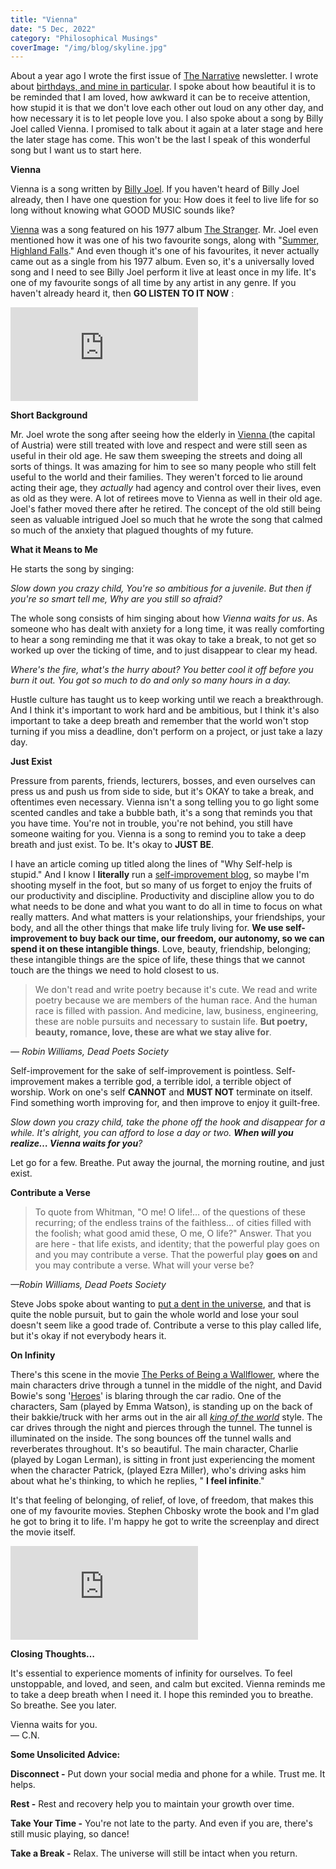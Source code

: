 ```yaml
---
title: "Vienna"
date: "5 Dec, 2022"
category: "Philosophical Musings"
coverImage: "/img/blog/skyline.jpg"
---
```


About a year ago I wrote the first issue of [The Narrative](https://www.getrevue.co/profile/Emberfiction) newsletter. I wrote about [birthdays, and mine in particular](https://www.getrevue.co/profile/Emberfiction/issues/the-narrative-1-on-birthdays-305195). I spoke about how beautiful it is to be reminded that I am loved, how awkward it can be to receive attention, how stupid it is that we don't love each other out loud on any other day, and how necessary it is to let people love you. I also spoke about a song by Billy Joel called Vienna. I promised to talk about it again at a later stage and here the later stage has come. This won't be the last I speak of this wonderful song but I want us to start here.

**Vienna**

Vienna is a song written by [Billy Joel](https://en.wikipedia.org/wiki/Billy_Joel?utm_campaign=The%20Narrative&utm_medium=email&utm_source=Revue%20newsletter). If you haven't heard of Billy Joel already, then I have one question for you: How does it feel to live life for so long without knowing what GOOD MUSIC sounds like?

[Vienna](https://www.youtube.com/watch?ab_channel=billyjoelVEVO&utm_campaign=The%20Narrative&utm_medium=email&utm_source=Revue%20newsletter&v=wccRif2DaGs) was a song featured on his 1977 album [The Stranger](<https://en.wikipedia.org/wiki/The_Stranger_(album)?utm_campaign=The%20Narrative&utm_medium=email&utm_source=Revue%20newsletter>). Mr. Joel even mentioned how it was one of his two favourite songs, along with "[Summer, Highland Falls](https://www.youtube.com/watch?ab_channel=harrybelly&utm_campaign=The%20Narrative&utm_medium=email&utm_source=Revue%20newsletter&v=ygNNpvzuNFA)." And even though it's one of his favourites, it never actually came out as a single from his 1977 album. Even so, it's a universally loved song and I need to see Billy Joel perform it live at least once in my life. It's one of my favourite songs of all time by any artist in any genre. If you haven't already heard it, then **GO LISTEN TO IT NOW** :

<iframe 
    src="https://www.youtube.com/embed/wccRif2DaGs" 
    title="Billy Joel - Vienna" 
    frameborder="0" 
    allow="accelerometer; autoplay; clipboard-write; encrypted-media; gyroscope; picture-in-picture" 
    allowfullscreen>
</iframe>

**Short Background**

Mr. Joel wrote the song after seeing how the elderly in [Vienna ](https://en.wikipedia.org/wiki/Vienna?utm_campaign=The%20Narrative&utm_medium=email&utm_source=Revue%20newsletter)(the capital of Austria) were still treated with love and respect and were still seen as useful in their old age. He saw them sweeping the streets and doing all sorts of things. It was amazing for him to see so many people who still felt useful to the world and their families. They weren't forced to lie around acting their age, they _actually_ had agency and control over their lives, even as old as they were. A lot of retirees move to Vienna as well in their old age. Joel's father moved there after he retired. The concept of the old still being seen as valuable intrigued Joel so much that he wrote the song that calmed so much of the anxiety that plagued thoughts of my future.

**What it Means to Me**

He starts the song by singing:

_Slow down you crazy child, You're so ambitious for a juvenile. But then if you're so smart tell me, Why are you still so afraid?_

The whole song consists of him singing about how _Vienna waits for us_. As someone who has dealt with anxiety for a long time, it was really comforting to hear a song reminding me that it was okay to take a break, to not get so worked up over the ticking of time, and to just disappear to clear my head.

_Where's the fire, what's the hurry about? You better cool it off before you burn it out. You got so much to do and only so many hours in a day._

Hustle culture has taught us to keep working until we reach a breakthrough. And I think it's important to work hard and be ambitious, but I think it's also important to take a deep breath and remember that the world won't stop turning if you miss a deadline, don't perform on a project, or just take a lazy day.

**Just Exist**

Pressure from parents, friends, lecturers, bosses, and even ourselves can press us and push us from side to side, but it's OKAY to take a break, and oftentimes even necessary. Vienna isn't a song telling you to go light some scented candles and take a bubble bath, it's a song that reminds you that you have time. You're not in trouble, you're not behind, you still have someone waiting for you. Vienna is a song to remind you to take a deep breath and just exist. To be. It's okay to **JUST BE**.

I have an article coming up titled along the lines of "Why Self-help is stupid." And I know I **literally** run a [self-improvement blog](https://cn-m.github.io/), so maybe I'm shooting myself in the foot, but so many of us forget to enjoy the fruits of our productivity and discipline. Productivity and discipline allow you to do what needs to be done and what you want to do all in time to focus on what really matters. And what matters is your relationships, your friendships, your body, and all the other things that make life truly living for. **We use self-improvement to buy back our time, our freedom, our autonomy, so we can spend it on these intangible things**. Love, beauty, friendship, belonging; these intangible things are the spice of life, these things that we cannot touch are the things we need to hold closest to us.

> We don't read and write poetry because it's cute. We read and write poetry because we are members of the human race. And the human race is filled with passion. And medicine, law, business, engineering, these are noble pursuits and necessary to sustain life. **But poetry, beauty, romance, love, these are what we stay alive for**.

_— Robin Williams, Dead Poets Society_

Self-improvement for the sake of self-improvement is pointless. Self-improvement makes a terrible god, a terrible idol, a terrible object of worship. Work on one's self **CANNOT** and **MUST NOT** terminate on itself. Find something worth improving for, and then improve to enjoy it guilt-free.

_Slow down you crazy child, take the phone off the hook and disappear for a while. It's alright, you can afford to lose a day or two. **When will you realize… Vienna waits for you**?_

Let go for a few. Breathe. Put away the journal, the morning routine, and just exist.

**Contribute a Verse**

> To quote from Whitman, "O me! O life!… of the questions of these recurring; of the endless trains of the faithless… of cities filled with the foolish; what good amid these, O me, O life?" Answer. That you are here - that life exists, and identity; that the powerful play goes on and you may contribute a verse. That the powerful play **goes on** and you may contribute a verse. What will your verse be?

_—Robin Williams, Dead Poets Society_

Steve Jobs spoke about wanting to [put a dent in the universe](https://www.goodreads.com/quotes/950437-we-re-here-to-put-a-dent-in-the-universe-otherwise?utm_campaign=The%20Narrative&utm_medium=email&utm_source=Revue%20newsletter), and that is quite the noble pursuit, but to gain the whole world and lose your soul doesn't seem like a good trade of. Contribute a verse to this play called life, but it's okay if not everybody hears it.

**On Infinity**

There's this scene in the movie [The Perks of Being a Wallflower](<https://en.wikipedia.org/wiki/The_Perks_of_Being_a_Wallflower_(film)?utm_campaign=The%20Narrative&utm_medium=email&utm_source=Revue%20newsletter>), where the main characters drive through a tunnel in the middle of the night, and David Bowie's song '[Heroes](https://www.youtube.com/watch?ab_channel=DavidBowie&utm_campaign=The%20Narrative&utm_medium=email&utm_source=Revue%20newsletter&v=lXgkuM2NhYI)' is blaring through the car radio. One of the characters, Sam (played by Emma Watson), is standing up on the back of their bakkie/truck with her arms out in the air all _[king of the world](https://za.pinterest.com/pin/570760952749016669/?utm_campaign=The%20Narrative&utm_medium=email&utm_source=Revue%20newsletter)_ style. The car drives through the night and pierces through the tunnel. The tunnel is illuminated on the inside. The song bounces off the tunnel walls and reverberates throughout. It's so beautiful. The main character, Charlie (played by Logan Lerman), is sitting in front just experiencing the moment when the character Patrick, (played Ezra Miller), who's driving asks him about what he's thinking, to which he replies, " **I feel infinite**."

It's that feeling of belonging, of relief, of love, of freedom, that makes this one of my favourite movies. Stephen Chbosky wrote the book and I'm glad he got to bring it to life. I'm happy he got to write the screenplay and direct the movie itself.

<iframe 
    src="https://www.youtube.com/embed/kMalrBgdRvI"
    title="YouTube video player"
    frameborder="0"
    allow="accelerometer; autoplay; clipboard-write; encrypted-media; gyroscope; picture-in-picture" 
    allowfullscreen>
</iframe>

**Closing Thoughts…**

It's essential to experience moments of infinity for ourselves. To feel unstoppable, and loved, and seen, and calm but excited. Vienna reminds me to take a deep breath when I need it. I hope this reminded you to breathe. So breathe. See you later.

Vienna waits for you.  
— C.N.

**Some Unsolicited Advice:**

**Disconnect -** Put down your social media and phone for a while. Trust me. It helps.

**Rest -** Rest and recovery help you to maintain your growth over time.

**Take Your Time -** You're not late to the party. And even if you are, there's still music playing, so dance!

**Take a Break -** Relax. The universe will still be intact when you return.
